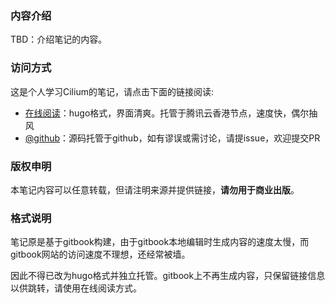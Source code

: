 
### 内容介绍

TBD：介绍笔记的内容。

### 访问方式

这是个人学习Cilium的笔记，请点击下面的链接阅读:

- [在线阅读](https://skyao.io/learning-cilium/ )：hugo格式，界面清爽。托管于腾讯云香港节点，速度快，偶尔抽风
- [@github](https://github.com/skyao/learning-cilium/)：源码托管于github，如有谬误或需讨论，请提issue，欢迎提交PR

### 版权申明

本笔记内容可以任意转载，但请注明来源并提供链接，**请勿用于商业出版**。

### 格式说明

笔记原是基于gitbook构建，由于gitbook本地编辑时生成内容的速度太慢，而gitbook网站的访问速度不理想，还经常被墙。

因此不得已改为hugo格式并独立托管。gitbook上不再生成内容，只保留链接信息以供跳转，请使用在线阅读方式。



